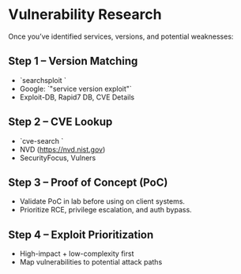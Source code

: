 # Vulnerability Research

Once you’ve identified services, versions, and potential weaknesses:

## Step 1 – Version Matching
- \`searchsploit <service> <version>\`
- Google: \`"service version exploit"\`
- Exploit-DB, Rapid7 DB, CVE Details

## Step 2 – CVE Lookup
- \`cve-search <service> <version>\`
- NVD (https://nvd.nist.gov)
- SecurityFocus, Vulners

## Step 3 – Proof of Concept (PoC)
- Validate PoC in lab before using on client systems.
- Prioritize RCE, privilege escalation, and auth bypass.

## Step 4 – Exploit Prioritization
- High-impact + low-complexity first
- Map vulnerabilities to potential attack paths

